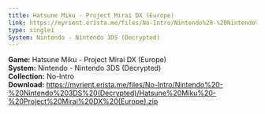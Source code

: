 ```yaml
---
title: Hatsune Miku - Project Mirai DX (Europe)
link: https://myrient.erista.me/files/No-Intro/Nintendo%20-%20Nintendo%203DS%20(Decrypted)/Hatsune%20Miku%20-%20Project%20Mirai%20DX%20(Europe).zip
type: single1
System: Nintendo - Nintendo 3DS (Decrypted)
---
```

<b>Game:</b> Hatsune Miku - Project Mirai DX (Europe)<br>
<b>System:</b> Nintendo - Nintendo 3DS (Decrypted)<br>
<b>Collection:</b> No-Intro<br>
<b>Download:</b> https://myrient.erista.me/files/No-Intro/Nintendo%20-%20Nintendo%203DS%20(Decrypted)/Hatsune%20Miku%20-%20Project%20Mirai%20DX%20(Europe).zip